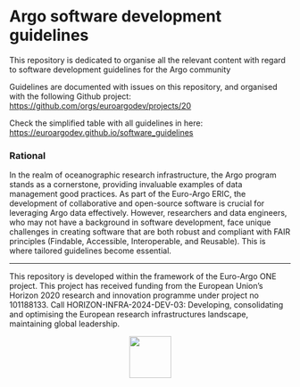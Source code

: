 # Argo software development guidelines

This repository is dedicated to organise all the relevant content with regard to software development guidelines for the Argo community

Guidelines are documented with issues on this repository, and organised with the following Github project: https://github.com/orgs/euroargodev/projects/20

Check the simplified table with all guidelines in here: https://euroargodev.github.io/software_guidelines

### Rational
In the realm of oceanographic research infrastructure, the Argo program stands as a cornerstone, providing invaluable examples of data management good practices. As part of the Euro-Argo ERIC, the development of collaborative and open-source software is crucial for leveraging Argo data effectively. However, researchers and data engineers, who may not have a background in software development, face unique challenges in creating software that are both robust and compliant with FAIR principles (Findable, Accessible, Interoperable, and Reusable). This is where tailored guidelines become essential. 


***
This repository is developed within the framework of the Euro-Argo ONE project. This project has received funding from the European Union’s Horizon 2020 research and innovation programme under project no 101188133. Call HORIZON-INFRA-2024-DEV-03: Developing, consolidating and optimising the European research infrastructures landscape, maintaining global leadership.

<p align="center">
<a href="https://www.euro-argo.eu/EU-Projects/Euro-Argo-ONE-2025-2027">
<img src="https://github.com/user-attachments/assets/03865f96-010d-4712-a233-eb92e47be4ba" height="75"/>
</a>
</p>

